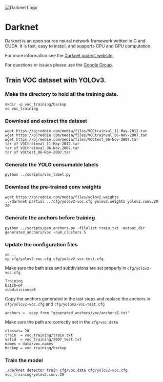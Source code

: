 ![Darknet Logo](http://pjreddie.com/media/files/darknet-black-small.png)

# Darknet #
Darknet is an open source neural network framework written in C and CUDA. It is fast, easy to install, and supports CPU and GPU computation.

For more information see the [Darknet project website](http://pjreddie.com/darknet).

For questions or issues please use the [Google Group](https://groups.google.com/forum/#!forum/darknet).


## Train VOC dataset with YOLOv3.

### Make the directory to hold all the training data.

```
mkdir -p voc_training/backup
cd voc_training
```

### Download and extract the dataset

```
wget https://pjreddie.com/media/files/VOCtrainval_11-May-2012.tar
wget https://pjreddie.com/media/files/VOCtrainval_06-Nov-2007.tar
wget https://pjreddie.com/media/files/VOCtest_06-Nov-2007.tar
tar xf VOCtrainval_11-May-2012.tar
tar xf VOCtrainval_06-Nov-2007.tar
tar xf VOCtest_06-Nov-2007.tar
```

### Generate the YOLO consumable labels

```
python ../scripts/voc_label.py
```

### Download the pre-trained conv weights

```
wget https://pjreddie.com/media/files/yolov2.weights
../darknet partial ../cfg/yolov2-voc.cfg yolov2.weights yolov2.conv.20 20
```

### Generate the anchors before training

```
python ../scripts/gen_anchors.py -filelist train.txt -output_dir generated_anchors/voc -num_clusters 5
```

### Update the configuration files

```
cd ..
cp cfg/yolov2-voc.cfg cfg/yolov2-voc-test.cfg
```

Make sure the bath size and subdivisions are set properly in `cfg/yolov2-voc.cfg`

```
Training
batch=64
subdivisions=8
```

Copy the anchors generated in the last steps and replace the anchors in `cfg/yolov2-voc.cfg` and `cfg/yolov2-voc-test.cfg`

```
anchors =  copy from "generated_anchors/voc/anchors5.txt"
```

Make sure the path are correctly set in the `cfg/voc.data`

```
classes= 20
train  = voc_training/train.txt
valid  = voc_training/2007_test.txt
names = data/voc.names
backup = voc_training/backup
```

### Train the model

```
./darknet detector train cfg/voc.data cfg/yolov2-voc.cfg voc_training/yolov2.conv.20
```
